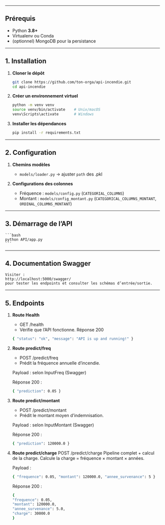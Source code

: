 
---

## Prérequis

- Python **3.8+**  
- Virtualenv ou Conda  
- (optionnel) MongoDB pour la persistance  

---

## 1. Installation

1. **Cloner le dépôt**  
    ```bash
    git clone https://github.com/ton-orga/api-incendie.git
    cd api-incendie
    ```

2. **Créer un environnement virtuel**  
    ```bash
    python -m venv venv
    source venv/bin/activate    # Unix/macOS
    venv\Scripts\activate       # Windows
    ```

3. **Installer les dépendances**  
    ```bash
    pip install -r requirements.txt
    ```

---

## 2. Configuration

1. **Chemins modèles**  
   - `models/loader.py` → ajuster `path` des .pkl

2. **Configurations des colonnes**  
   - Fréquence : `models/config.py` (`CATEGORIAL_COLUMNS`)  
   - Montant   : `models/config_montant.py` (`CATEGORICAL_COLUMNS_MONTANT`, `ORDINAL_COLUMNS_MONTANT`)

---

## 3. Démarrage de l’API

    ```bash
    python API/app.py
    ```

---

## 4. Documentation Swagger
    Visiter :
    http://localhost:5000/swagger/
    pour tester les endpoints et consulter les schémas d’entrée/sortie.

---

## 5. Endpoints
1. **Route Health**    
    - GET /health
    - Vérifie que l’API fonctionne.
    Réponse 200
    
    ```bash
    { "status": "ok", "message": "API is up and running!" }
    ```
    
2. **Route predict/freq** 
    - POST /predict/freq
    - Prédit la fréquence annuelle d’incendie.

    Payload : selon InputFreq (Swagger)

    Réponse 200 :
    ```bash
    { "prediction": 0.05 }
    ```

3. **Route predict/montant** 
    - POST /predict/montant
    - Prédit le montant moyen d’indemnisation.
    
    Payload : selon InputMontant (Swagger)

    Réponse 200 :
    ```bash
    { "prediction": 120000.0 }
    ```

4. **Route predict/charge** 
    POST /predict/charge
    Pipeline complet + calcul de la charge.
    Calcule la charge = fréquence × montant × années.

    Payload : 
    ```bash
    { "frequence": 0.05, "montant": 120000.0, "annee_survenance": 5 }
    ```
    
    Réponse 200 :
    ```bash
    {
    "frequence": 0.05,
    "montant": 120000.0,
    "annee_survenance": 5.0,
    "charge": 30000.0
    }
    ```
